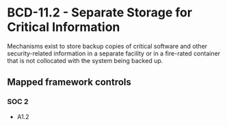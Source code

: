 # BCD-11.2 - Separate Storage for Critical Information
Mechanisms exist to store backup copies of critical software and other security-related information in a separate facility or in a fire-rated container that is not collocated with the system being backed up.
## Mapped framework controls
### SOC 2
- A1.2
